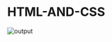 # HTML-AND-CSS
![output](https://user-images.githubusercontent.com/73713316/221422829-aa7dc695-7de0-4d55-84bc-4ff7a5a09895.JPG)
